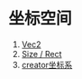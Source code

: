 # 坐标空间

1. [Vec2](./01-cc.Vec2.md)
2. [Size / Rect](./02-cc.Size&cc.Rect.md)
3. [creator坐标系](./03-creator坐标系.md)